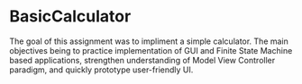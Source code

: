 # BasicCalculator
The goal of this assignment was to impliment a simple calculator. The main objectives being to practice implementation of GUI 
and Finite State Machine based applications, strengthen understanding of Model View Controller paradigm, and quickly prototype 
user-friendly UI. 
